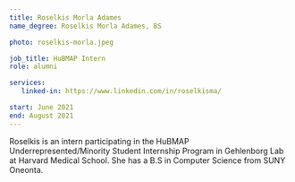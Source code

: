 ```yaml
---
title: Roselkis Morla Adames
name_degree: Roselkis Morla Adames, BS

photo: roselkis-morla.jpeg

job_title: HuBMAP Intern
role: alumni

services:
   linked-in: https://www.linkedin.com/in/roselkisma/

start: June 2021
end: August 2021
---
```

Roselkis is an intern participating in the HuBMAP Underrepresented/Minority Student Internship Program in Gehlenborg Lab at Harvard Medical School. She has a B.S in Computer Science from SUNY Oneonta. 
